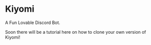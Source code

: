 # Kiyomi
A Fun Lovable Discord Bot.

Soon there will be a tutorial here on how to clone your own version of Kiyomi!
